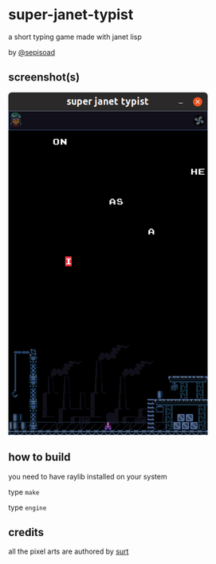 # super-janet-typist

a short typing game made with janet lisp

by [@sepisoad](https://twitter.com/sepisoad)

## screenshot(s)

![janet-screenshot-1](assets/screenshot-1.png)

## how to build

you need to have raylib installed on your system

type `make` 

type `engine`

## credits

all the pixel arts are authored by [surt](http://uninhabitant.com/)
